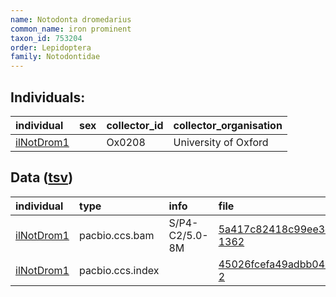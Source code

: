 ```yaml
---
name: Notodonta dromedarius
common_name: iron prominent
taxon_id: 753204
order: Lepidoptera
family: Notodontidae
---
```


## Individuals:

| individual | sex | collector_id | collector_organisation |
| :--------- | :-: | :----------- | :--------------------- |
| [ilNotDrom1](ilNotDrom1.md) |  | Ox0208 | University of Oxford |

## Data ([tsv](Notodonta_dromedarius_data.tsv))

| individual | type | info | file |
| :--------- | :--- | :--- | :--- |
| [ilNotDrom1](ilNotDrom1.md) | pacbio.ccs.bam | S/P4-C2/5.0-8M | [5a417c82418c99ee3e833dfcab42a1cd-1362](https://darwin.cog.sanger.ac.uk/insects/Notodonta_dromedarius/ilNotDrom1/genomic_data/pacbio/m64097_200131_123713.ccs.bam) |
| [ilNotDrom1](ilNotDrom1.md) | pacbio.ccs.index |  | [45026fcefa49adbb0425376cb8ae0b1c-2](https://darwin.cog.sanger.ac.uk/insects/Notodonta_dromedarius/ilNotDrom1/genomic_data/pacbio/m64097_200131_123713.ccs.bam.pbi) |
